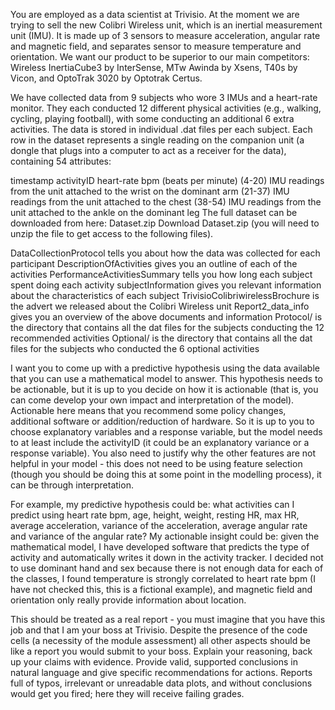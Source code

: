 You are employed as a data scientist at Trivisio. At the moment we are trying to sell the new Colibri Wireless unit, which is an inertial measurement unit (IMU). It is made up of 3 sensors to measure acceleration, angular rate and magnetic field, and separates sensor to measure temperature and orientation. We want our product to be superior to our main competitors: Wireless InertiaCube3 by InterSense, MTw Awinda by Xsens, T40s by Vicon, and OptoTrak 3020 by Optotrak Certus. 

 

We have collected data from 9 subjects who wore 3 IMUs and a heart-rate monitor. They each conducted 12 different physical activities (e.g., walking, cycling, playing football), with some conducting an additional 6 extra activities. The data is stored in individual .dat files per each subject. Each row in the dataset represents a single reading on the companion unit (a dongle that plugs into a computer to act as a receiver for the data), containing 54 attributes:

timestamp
activityID
heart-rate bpm (beats per minute)
(4-20) IMU readings from the unit attached to the wrist on the dominant arm
(21-37) IMU readings from the unit attached to the chest
(38-54) IMU readings from the unit attached to the ankle on the dominant leg
The full dataset can be downloaded from here: Dataset.zip Download Dataset.zip (you will need to unzip the file to get access to the following files).

DataCollectionProtocol tells you about how the data was collected for each participant
DescriptionOfActivities gives you an outline of each of the activities
PerformanceActivitiesSummary tells you how long each subject spent doing each activity
subjectInformation gives you relevant information about the characteristics of each subject
TrivisioColibriwirelessBrochure is the advert we released about the Colibri Wireless unit
Report2_data_info gives you an overview of the above documents and information
Protocol/ is the directory that contains all the dat files for the subjects conducting the 12 recommended activities
Optional/ is the directory that contains all the dat files for the subjects who conducted the 6 optional activities
 

I want you to come up with a predictive hypothesis using the data available that you can use a mathematical model to answer. This hypothesis needs to be actionable, but it is up to you decide on how it is actionable (that is, you can come develop your own impact and interpretation of the model). Actionable here means that you recommend some policy changes, additional software or addition/reduction of hardware. So it is up to you to choose explanatory variables and a response variable, but the model needs to at least include the activityID (it could be an explanatory variance or a response variable). You also need to justify why the other features are not helpful in your model - this does not need to be using feature selection (though you should be doing this at some point in the modelling process), it can be through interpretation. 

For example, my predictive hypothesis could be: what activities can I predict using heart rate bpm, age, height, weight, resting HR, max HR, average acceleration, variance of the acceleration, average angular rate and variance of the angular rate? My actionable insight could be: given the mathematical model, I have developed software that predicts the type of activity and automatically writes it down in the activity tracker. I decided not to use dominant hand and sex because there is not enough data for each of the classes, I found temperature is strongly correlated to heart rate bpm (I have not checked this, this is a fictional example), and magnetic field and orientation only really provide information about location. 

This should be treated as a real report - you must imagine that you have this job and that I am your boss at Trivisio. Despite the presence of the code cells (a necessity of the module assessment) all other aspects should be like a report you would submit to your boss. Explain your reasoning, back up your claims with evidence. Provide valid, supported conclusions in natural language and give specific recommendations for actions. Reports full of typos, irrelevant or unreadable data plots, and without conclusions would get you fired; here they will receive failing grades.

